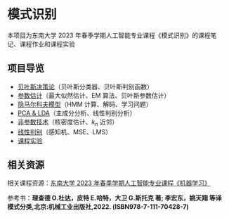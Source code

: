 # 模式识别

本项目为东南大学 2023 年春季学期人工智能专业课程《模式识别》的课程笔记、课程作业和课程实验

## 项目导览

- [贝叶斯决策论](theory/ch1.bayes/note.md)（贝叶斯分类器、贝叶斯判别函数）
- [参数估计](theory/ch2.param%20estimate/note.md)（最大似然估计、EM 算法、贝叶斯参数估计）
- [隐马尔科夫模型](theory/ch3.HMM/note.md)（HMM 计算、解码、学习问题）
- [PCA & LDA](theory/ch4.PCA%20&%20LDA/note.md)（主成分分析、线性判别分析）
- [非参数技术](theory/ch5.non-param/note.md)（核密度估计、$k_{n}$ 近邻）
- [线性判别](theory/ch6.linear%20discrimination/note.md)（感知机、MSE、LMS）
- [课程实验](experiment/README.md)

## 相关资源

相关课程资源：[东南大学 2023 年春季学期人工智能专业课程《机器学习》](https://github.com/seu-wzh/Pattern-Recognization.git)

参考书：**理查德 O.杜达，皮特 E.哈特，大卫 G.斯托克 著; 李宏东，姚天翔 等译 模式分类,北京:机械工业出版社,2022. (ISBN978-7-111-70428-7)**